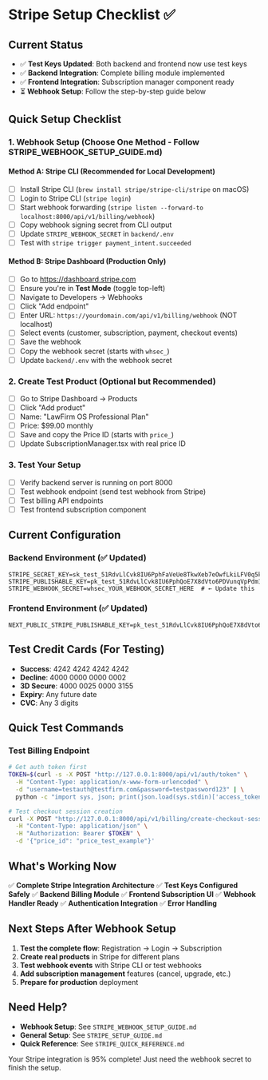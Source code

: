 # Stripe Setup Checklist ✅

## Current Status
- ✅ **Test Keys Updated**: Both backend and frontend now use test keys
- ✅ **Backend Integration**: Complete billing module implemented
- ✅ **Frontend Integration**: Subscription manager component ready
- ⏳ **Webhook Setup**: Follow the step-by-step guide below

## Quick Setup Checklist

### 1. Webhook Setup (Choose One Method - Follow STRIPE_WEBHOOK_SETUP_GUIDE.md)

#### Method A: Stripe CLI (Recommended for Local Development)
- [ ] Install Stripe CLI (`brew install stripe/stripe-cli/stripe` on macOS)
- [ ] Login to Stripe CLI (`stripe login`)
- [ ] Start webhook forwarding (`stripe listen --forward-to localhost:8000/api/v1/billing/webhook`)
- [ ] Copy webhook signing secret from CLI output
- [ ] Update `STRIPE_WEBHOOK_SECRET` in `backend/.env`
- [ ] Test with `stripe trigger payment_intent.succeeded`

#### Method B: Stripe Dashboard (Production Only)
- [ ] Go to https://dashboard.stripe.com
- [ ] Ensure you're in **Test Mode** (toggle top-left)
- [ ] Navigate to Developers → Webhooks
- [ ] Click "Add endpoint"
- [ ] Enter URL: `https://yourdomain.com/api/v1/billing/webhook` (NOT localhost)
- [ ] Select events (customer, subscription, payment, checkout events)
- [ ] Save the webhook
- [ ] Copy the webhook secret (starts with `whsec_`)
- [ ] Update `backend/.env` with the webhook secret

### 2. Create Test Product (Optional but Recommended)
- [ ] Go to Stripe Dashboard → Products
- [ ] Click "Add product"
- [ ] Name: "LawFirm OS Professional Plan"
- [ ] Price: $99.00 monthly
- [ ] Save and copy the Price ID (starts with `price_`)
- [ ] Update SubscriptionManager.tsx with real price ID

### 3. Test Your Setup
- [ ] Verify backend server is running on port 8000
- [ ] Test webhook endpoint (send test webhook from Stripe)
- [ ] Test billing API endpoints
- [ ] Test frontend subscription component

## Current Configuration

### Backend Environment (✅ Updated)
```env
STRIPE_SECRET_KEY=sk_test_51RdvLlCvk8IU6PphFaVeUe8TkwXeb7eOwfLkiLFV0q5kYgwbCoPZBcjKxbP6Lx1njKNuh5T1zGZwTE0vcqJX2iEy00OUDIGrBN
STRIPE_PUBLISHABLE_KEY=pk_test_51RdvLlCvk8IU6PphQoE7X8dVto6PDVunqVpPdm1y6a2RGsg2llOfGn4Y9kCxz0YWnD04DdzxCDl69gfsSMw13hn800wEZyeSTQ
STRIPE_WEBHOOK_SECRET=whsec_YOUR_WEBHOOK_SECRET_HERE  # ← Update this
```

### Frontend Environment (✅ Updated)
```env
NEXT_PUBLIC_STRIPE_PUBLISHABLE_KEY=pk_test_51RdvLlCvk8IU6PphQoE7X8dVto6PDVunqVpPdm1y6a2RGsg2llOfGn4Y9kCxz0YWnD04DdzxCDl69gfsSMw13hn800wEZyeSTQ
```

## Test Credit Cards (For Testing)
- **Success**: 4242 4242 4242 4242
- **Decline**: 4000 0000 0000 0002
- **3D Secure**: 4000 0025 0000 3155
- **Expiry**: Any future date
- **CVC**: Any 3 digits

## Quick Test Commands

### Test Billing Endpoint
```bash
# Get auth token first
TOKEN=$(curl -s -X POST "http://127.0.0.1:8000/api/v1/auth/token" \
  -H "Content-Type: application/x-www-form-urlencoded" \
  -d "username=testauth@testfirm.com&password=testpassword123" | \
  python -c "import sys, json; print(json.load(sys.stdin)['access_token'])")

# Test checkout session creation
curl -X POST "http://127.0.0.1:8000/api/v1/billing/create-checkout-session" \
  -H "Content-Type: application/json" \
  -H "Authorization: Bearer $TOKEN" \
  -d '{"price_id": "price_test_example"}'
```

## What's Working Now
✅ **Complete Stripe Integration Architecture**
✅ **Test Keys Configured Safely**
✅ **Backend Billing Module**
✅ **Frontend Subscription UI**
✅ **Webhook Handler Ready**
✅ **Authentication Integration**
✅ **Error Handling**

## Next Steps After Webhook Setup
1. **Test the complete flow**: Registration → Login → Subscription
2. **Create real products** in Stripe for different plans
3. **Test webhook events** with Stripe CLI or test webhooks
4. **Add subscription management** features (cancel, upgrade, etc.)
5. **Prepare for production** deployment

## Need Help?
- **Webhook Setup**: See `STRIPE_WEBHOOK_SETUP_GUIDE.md`
- **General Setup**: See `STRIPE_SETUP_GUIDE.md`
- **Quick Reference**: See `STRIPE_QUICK_REFERENCE.md`

Your Stripe integration is 95% complete! Just need the webhook secret to finish the setup.